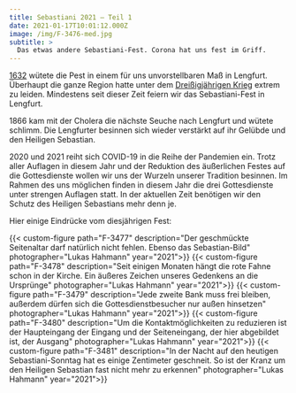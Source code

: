 ```yaml
---
title: Sebastiani 2021 – Teil 1
date: 2021-01-17T10:01:12.000Z
image: /img/F-3476-med.jpg
subtitle: >
  Das etwas andere Sebastiani-Fest. Corona hat uns fest im Griff.
---
```


[1632](/geschichte) wütete die Pest in einem für uns unvorstellbaren Maß in Lengfurt. Überhaupt die ganze Region hatte unter dem [Dreißigjährigen Krieg](https://de.wikipedia.org/wiki/Drei%C3%9Figj%C3%A4hriger_Krieg) extrem zu leiden. Mindestens seit dieser Zeit feiern wir das Sebastiani-Fest in Lengfurt.

1866 kam mit der Cholera die nächste Seuche nach Lengfurt und wütete schlimm. Die Lengfurter besinnen sich wieder verstärkt auf ihr Gelübde und den Heiligen Sebastian.

2020 und 2021 reiht sich COVID-19 in die Reihe der Pandemien ein. Trotz aller Auflagen in diesem Jahr und der Reduktion des äußerlichen Festes auf die Gottesdienste wollen wir uns der Wurzeln unserer Tradition besinnen. Im Rahmen des uns möglichen finden in diesem Jahr die drei Gottesdienste unter strengen Auflagen statt. In der aktuellen Zeit benötigen wir den Schutz des Heiligen Sebastians mehr denn je.

Hier einige Eindrücke vom diesjährigen Fest:

{{< custom-figure path="F-3477" description="Der geschmückte Seitenaltar darf natürlich nicht fehlen. Ebenso das Sebastian-Bild" photographer="Lukas Hahmann" year="2021">}}
{{< custom-figure path="F-3478" description="Seit einigen Monaten hängt die rote Fahne schon in der Kirche. Ein äußeres Zeichen unseres Gedenkens an die Ursprünge" photographer="Lukas Hahmann" year="2021">}}
{{< custom-figure path="F-3479" description="Jede zweite Bank muss frei bleiben, außerdem dürfen sich die Gottesdienstbesucher nur außen hinsetzen" photographer="Lukas Hahmann" year="2021">}}
{{< custom-figure path="F-3480" description="Um die Kontaktmöglichkeiten zu reduzieren ist der Haupteingang der Eingang und der Seiteneingang, der hier abgebildet ist, der Ausgang" photographer="Lukas Hahmann" year="2021">}}
{{< custom-figure path="F-3481" description="In der Nacht auf den heutigen Sebastiani-Sonntag hat es einige Zentimeter geschneit. So ist der Kranz um den Heiligen Sebastian fast nicht mehr zu erkennen" photographer="Lukas Hahmann" year="2021">}}